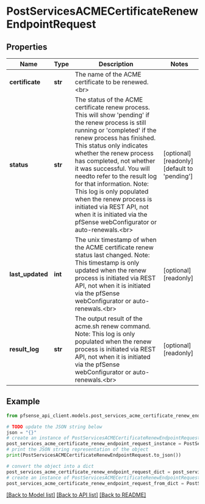 # PostServicesACMECertificateRenewEndpointRequest


## Properties

Name | Type | Description | Notes
------------ | ------------- | ------------- | -------------
**certificate** | **str** | The name of the ACME certificate to be renewed.&lt;br&gt; | 
**status** | **str** | The status of the ACME certificate renew process. This will show &#39;pending&#39; if the renew process is still running or &#39;completed&#39; if the renew process has finished. This status only indicates whether the renew process has completed, not whether it was successful. You will needto refer to the result log for that information. Note: This log is only populated when the renew process is initiated via REST API, not when it is initiated via the pfSense webConfigurator or auto-renewals.&lt;br&gt; | [optional] [readonly] [default to 'pending']
**last_updated** | **int** | The unix timestamp of when the ACME certificate renew status last changed. Note: This timestamp is only updated when the renew process is initiated via REST API, not when it is initiated via the pfSense webConfigurator or auto-renewals.&lt;br&gt; | [optional] [readonly] 
**result_log** | **str** | The output result of the acme.sh renew command. Note: This log is only populated when the renew process is initiated via REST API, not when it is initiated via the pfSense webConfigurator or auto-renewals.&lt;br&gt; | [optional] [readonly] 

## Example

```python
from pfsense_api_client.models.post_services_acme_certificate_renew_endpoint_request import PostServicesACMECertificateRenewEndpointRequest

# TODO update the JSON string below
json = "{}"
# create an instance of PostServicesACMECertificateRenewEndpointRequest from a JSON string
post_services_acme_certificate_renew_endpoint_request_instance = PostServicesACMECertificateRenewEndpointRequest.from_json(json)
# print the JSON string representation of the object
print(PostServicesACMECertificateRenewEndpointRequest.to_json())

# convert the object into a dict
post_services_acme_certificate_renew_endpoint_request_dict = post_services_acme_certificate_renew_endpoint_request_instance.to_dict()
# create an instance of PostServicesACMECertificateRenewEndpointRequest from a dict
post_services_acme_certificate_renew_endpoint_request_from_dict = PostServicesACMECertificateRenewEndpointRequest.from_dict(post_services_acme_certificate_renew_endpoint_request_dict)
```
[[Back to Model list]](../README.md#documentation-for-models) [[Back to API list]](../README.md#documentation-for-api-endpoints) [[Back to README]](../README.md)


